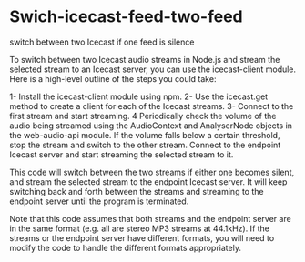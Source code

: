 # Swich-icecast-feed-two-feed
switch between two Icecast if one feed is silence


To switch between two Icecast audio streams in Node.js and stream the selected stream to an Icecast server, you can use the icecast-client module. Here is a high-level outline of the steps you could take:

1- Install the icecast-client module using npm.
2- Use the icecast.get method to create a client for each of the Icecast streams.
3- Connect to the first stream and start streaming.
4 Periodically check the volume of the audio being streamed using the AudioContext and AnalyserNode objects in the web-audio-api module.
If the volume falls below a certain threshold, stop the stream and switch to the other stream.
Connect to the endpoint Icecast server and start streaming the selected stream to it.


This code will switch between the two streams if either one becomes silent, and stream the selected stream to the endpoint Icecast server. It will keep switching back and forth between the streams and streaming to the endpoint server until the program is terminated.

Note that this code assumes that both streams and the endpoint server are in the same format (e.g. all are stereo MP3 streams at 44.1kHz). If the streams or the endpoint server have different formats, you will need to modify the code to handle the different formats appropriately. 



